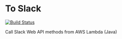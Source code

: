 # To Slack
[![Build Status](https://travis-ci.org/then-to/to-slack.svg?branch=master)](https://travis-ci.org/then-to/to-slack)

Call Slack Web API methods from AWS Lambda (Java)
